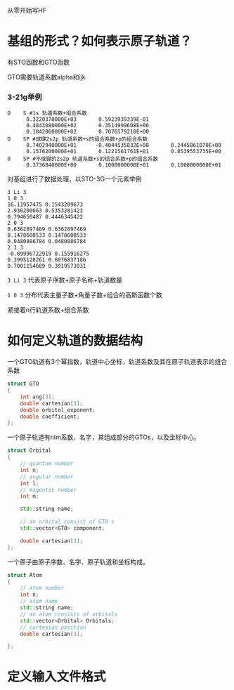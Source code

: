 从零开始写HF

# 基组的形式？如何表示原子轨道？

有STO函数和GTO函数



GTO需要轨道系数alpha和ijk

### 3-21g举例

```
O    S #1s 轨道系数+组合系数
      0.3220370000E+03       0.5923939339E-01
      0.4843080000E+02       0.3514999608E+00
      0.1042060000E+02       0.7076579210E+00
O    SP #成键2s2p 轨道系数+s的组合系数+p的组合系数
      0.7402940000E+01      -0.4044535832E+00       0.2445861070E+00
      0.1576200000E+01       0.1221561761E+01       0.8539553735E+00
O    SP #不成键的2s2p 轨道系数+s的组合系数+p的组合系数
      0.3736840000E+00       0.1000000000E+01       0.1000000000E+01
```

对基组进行了数据处理，以STO-3G一个元素举例
```
3 Li 3
1 0 3
16.11957475 0.1543289673
2.936200663 0.5353281423
0.794650487 0.4446345422
2 0 3
0.6362897469 0.6362897469
0.1478600533 0.1478600533
0.0480886784 0.0480886784
2 1 3
-0.09996722919 0.155916275
0.3995128261 0.6076837186
0.7001154689 0.3919573931
```

`3 Li 3` 代表原子序数+原子名称+轨道数量

`1 0 3` 分布代表主量子数+角量子数+组合的高斯函数个数

紧接着n行轨道系数+组合系数



# 如何定义轨道的数据结构

一个GTO轨道有3个幂指数，轨道中心坐标，轨道系数及其在原子轨道表示的组合系数
```cpp
struct GTO
{
    int ang[3];
    double cartesian[3];
    double orbital_exponent;
    double coefficient;
};

```
一个原子轨道有nlm系数，名字，其组成部分的GTOs，以及坐标中心。
```cpp
struct Orbital
{
    // quantum number
    int n;
    // angular number
    int l;
    // magentic number
    int m;

    std::string name;

    // an orbital consist of GTO s
    std::vector<GTO> component;

    double cartesian[3];
};
```
一个原子由原子序数、名字、原子轨道和坐标构成。
```cpp
struct Atom
{
    // atom number
    int n;
    // atom name
    std::string name;
    // an atom consists of orbitals
    std::vector<Orbital> Orbitals;
    // cartesian position
    double cartesian[3];

};
```

# 定义输入文件格式

